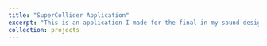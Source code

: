 ```yaml
---
title: "SuperCollider Application"
excerpt: "This is an application I made for the final in my sound design class.<br/><https://youtu.be/lOi8PRqyTMY>"
collection: projects
---
```


